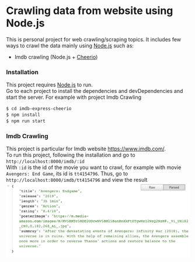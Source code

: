# Crawling data from website using Node.js
This is personal project for web crawling/scraping topics. It includes few ways to crawl the data mainly using [Node.js](https://nodejs.org/en/) such as:
* Imdb crawling (Node.js + [Cheerio](https://github.com/cheeriojs/cheerio))

### Installation

This project requires [Node.js](https://nodejs.org/) to run.  
Go to each project to install the dependencies and devDependencies and start the server.
For example with project Imdb Crawling
```sh
$ cd imdb-express-cheerio
$ npm install
$ npm run start
```

### Imdb Crawling
This project is particular for Imdb website https://www.imdb.com/.  
To run this project, following the installation and go to `http://localhost:8000/imdb/:id`  
With `:id` is the id of the movie you want to crawl, for example with movie `Avengers: End Game`, its id is `tt4154796`. Thus, go to `http://localhost:8000/imdb/tt4154796` and view the result  
![imdb-test-img](img/imdb-testing.png)